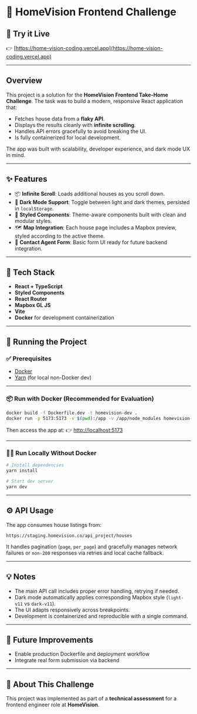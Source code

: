 # 🏡 HomeVision Frontend Challenge

## 🔗 Try it Live

👉 [https://home-vision-coding.vercel.app](https://home-vision-coding.vercel.app)

---

## Overview

This project is a solution for the **HomeVision Frontend Take-Home Challenge**.
The task was to build a modern, responsive React application that:

- Fetches house data from a **flaky API**.
- Displays the results cleanly with **infinite scrolling**.
- Handles API errors gracefully to avoid breaking the UI.
- Is fully containerized for local development.

The app was built with scalability, developer experience, and dark mode UX in mind.

---

## ✨ Features

- 📦 **Infinite Scroll**: Loads additional houses as you scroll down.
- 🌙 **Dark Mode Support**: Toggle between light and dark themes, persisted in `localStorage`.
- 🧱 **Styled Components**: Theme-aware components built with clean and modular styles.
- 🗺️ **Map Integration**: Each house page includes a Mapbox preview, styled according to the active theme.
- 💬 **Contact Agent Form**: Basic form UI ready for future backend integration.

---

## 🧰 Tech Stack

- **React + TypeScript**
- **Styled Components**
- **React Router**
- **Mapbox GL JS**
- **Vite**
- **Docker** for development containerization

---

## 🚀 Running the Project

### ✅ Prerequisites

- [Docker](https://www.docker.com/)
- [Yarn](https://yarnpkg.com/) (for local non-Docker dev)

---

### 📦 Run with Docker (Recommended for Evaluation)

```bash
docker build -f Dockerfile.dev -t homevision-dev .
docker run -p 5173:5173 -v $(pwd):/app -v /app/node_modules homevision-dev
```

Then access the app at:
👉 [http://localhost:5173](http://localhost:5173)

---

### 🧑‍💻 Run Locally Without Docker

```bash
# Install dependencies
yarn install

# Start dev server
yarn dev
```

---

## ⚙️ API Usage

The app consumes house listings from:

```
https://staging.homevision.co/api_project/houses
```

It handles pagination (`page`, `per_page`) and gracefully manages network failures or `non-200` responses via retries and local cache fallback.

---

## 💡 Notes

- The main API call includes proper error handling, retrying if needed.
- Dark mode automatically applies corresponding Mapbox style (`light-v11` vs `dark-v11`).
- The UI adapts responsively across breakpoints.
- Development is containerized and reproducible with a single command.

---

## 📌 Future Improvements

- Enable production Dockerfile and deployment workflow
- Integrate real form submission via backend

---

## 🧠 About This Challenge

This project was implemented as part of a **technical assessment** for a frontend engineer role at **HomeVision**.
